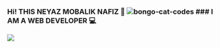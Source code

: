 ### Hi! THIS NEYAZ MOBALIK NAFIZ 👋 ![bongo-cat-codes](https://user-images.githubusercontent.com/92919697/157845574-fbc4d8b7-abe5-4a04-8616-f599f126bde2.gif) ### I AM A WEB DEVELOPER 💻
<img src="https://github-readme-stats.vercel.app/api?username=neyaznafiz&show_icons=true&theme=light&line_height=27">
